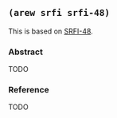 
## `(arew srfi srfi-48)`

This is based on [SRFI-48](https://srfi.schemers.org/srfi-48/).

### Abstract

TODO

### Reference

TODO
